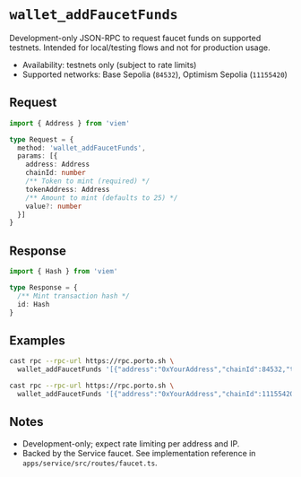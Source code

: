 # `wallet_addFaucetFunds`

Development-only JSON-RPC to request faucet funds on supported testnets. Intended for local/testing flows and not for production usage.

- Availability: testnets only (subject to rate limits)
- Supported networks: Base Sepolia (`84532`), Optimism Sepolia (`11155420`)

## Request

```ts
import { Address } from 'viem'

type Request = {
  method: 'wallet_addFaucetFunds',
  params: [{
    address: Address
    chainId: number
    /** Token to mint (required) */
    tokenAddress: Address
    /** Amount to mint (defaults to 25) */
    value?: number
  }]
}
```

## Response

```ts
import { Hash } from 'viem'

type Response = {
  /** Mint transaction hash */
  id: Hash
}
```

## Examples

```sh
cast rpc --rpc-url https://rpc.porto.sh \
  wallet_addFaucetFunds '[{"address":"0xYourAddress","chainId":84532,"tokenAddress":"0x3a9b126bf65c518f1e02602bd77bd1288147f94c","value":25}]'
```

```sh
cast rpc --rpc-url https://rpc.porto.sh \
  wallet_addFaucetFunds '[{"address":"0xYourAddress","chainId":11155420,"tokenAddress":"0x6795f10304557a454b94a5c04e9217677cc9b598"}]'
```

## Notes

- Development-only; expect rate limiting per address and IP.
- Backed by the Service faucet. See implementation reference in `apps/service/src/routes/faucet.ts`.
